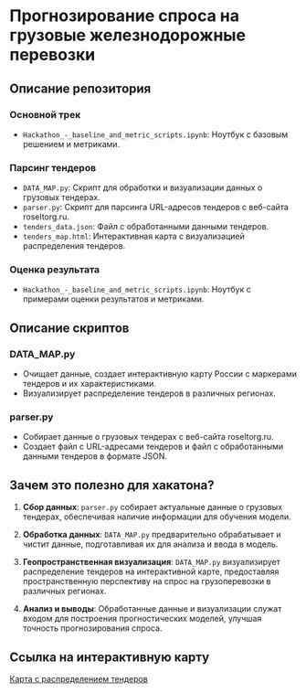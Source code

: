 # Прогнозирование спроса на грузовые железнодорожные перевозки

## Описание репозитория

### Основной трек
- `Hackathon_-_baseline_and_metric_scripts.ipynb`: Ноутбук с базовым решением и метриками.

### Парсинг тендеров
- `DATA_MAP.py`: Скрипт для обработки и визуализации данных о грузовых тендерах.
- `parser.py`: Скрипт для парсинга URL-адресов тендеров с веб-сайта roseltorg.ru.
- `tenders_data.json`: Файл с обработанными данными тендеров.
- `tenders_map.html`: Интерактивная карта с визуализацией распределения тендеров.
  
### Оценка результата
- `Hackathon_-_baseline_and_metric_scripts.ipynb`: Ноутбук с примерами оценки результатов и метриками.

## Описание скриптов

### DATA_MAP.py
- Очищает данные, создает интерактивную карту России с маркерами тендеров и их характеристиками.
- Визуализирует распределение тендеров в различных регионах.

### parser.py
- Собирает данные о грузовых тендерах с веб-сайта roseltorg.ru.
- Создает файл с URL-адресами тендеров и файл с обработанными данными тендеров в формате JSON.

## Зачем это полезно для хакатона?

1. **Сбор данных**: `parser.py` собирает актуальные данные о грузовых тендерах, обеспечивая наличие информации для обучения модели.

2. **Обработка данных**: `DATA_MAP.py` предварительно обрабатывает и чистит данные, подготавливая их для анализа и ввода в модель.

3. **Геопространственная визуализация**: `DATA_MAP.py` визуализирует распределение тендеров на интерактивной карте, предоставляя пространственную перспективу на спрос на грузоперевозки в различных регионах.

4. **Анализ и выводы**: Обработанные данные и визуализации служат входом для построения прогностических моделей, улучшая точность прогнозирования спроса.

## Ссылка на интерактивную карту
[Карта с распределением тендеров](https://data-wagon.vercel.app/)

